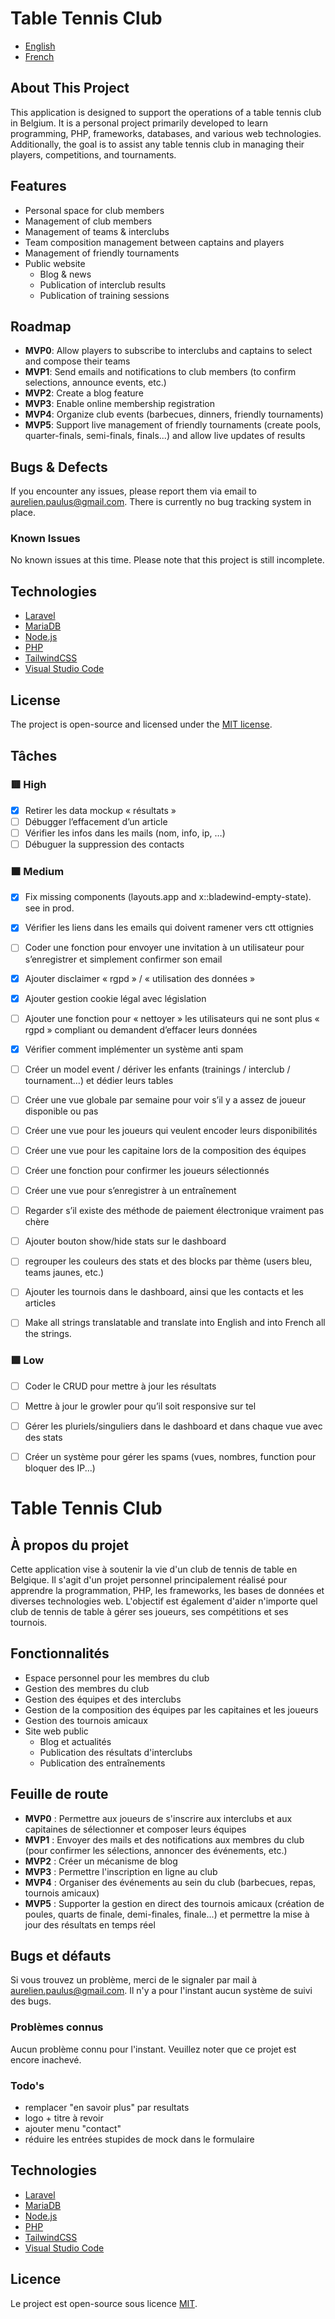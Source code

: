 # Table Tennis Club

- [English](#about-this-project)
- [French](#à-propos-du-projet)

## About This Project

This application is designed to support the operations of a table tennis club in Belgium. It is a personal project primarily developed to learn programming, PHP, frameworks, databases, and various web technologies. Additionally, the goal is to assist any table tennis club in managing their players, competitions, and tournaments.

## Features

- Personal space for club members
- Management of club members
- Management of teams & interclubs
- Team composition management between captains and players
- Management of friendly tournaments
- Public website
  - Blog & news
  - Publication of interclub results
  - Publication of training sessions

## Roadmap

- **MVP0**: Allow players to subscribe to interclubs and captains to select and compose their teams
- **MVP1**: Send emails and notifications to club members (to confirm selections, announce events, etc.)
- **MVP2**: Create a blog feature
- **MVP3**: Enable online membership registration
- **MVP4**: Organize club events (barbecues, dinners, friendly tournaments)
- **MVP5**: Support live management of friendly tournaments (create pools, quarter-finals, semi-finals, finals...) and allow live updates of results

## Bugs & Defects

If you encounter any issues, please report them via email to aurelien.paulus@gmail.com. There is currently no bug tracking system in place.

### Known Issues

No known issues at this time. Please note that this project is still incomplete.

## Technologies

- [Laravel](https://laravel.com/)
- [MariaDB](https://mariadb.org/)
- [Node.js](https://nodejs.org/)
- [PHP](https://www.php.net/)
- [TailwindCSS](https://tailwindcss.com/)
- [Visual Studio Code](https://code.visualstudio.com/)

## License

The project is open-source and licensed under the [MIT license](https://opensource.org/licenses/MIT).

## Tâches

### 🟥 High
- [x] Retirer les data mockup « résultats » 
- [ ] Débugger l’effacement d’un article 
- [ ] Vérifier les infos dans les mails (nom, info, ip, …) 
- [ ] Débuguer la suppression des contacts

### 🟧 Medium
- [x] Fix missing components (layouts.app and x::bladewind-empty-state). see in prod. 
- [x] Vérifier les liens dans les emails qui doivent ramener vers ctt ottignies 
- [ ] Coder une fonction pour envoyer une invitation à un utilisateur pour s’enregistrer et simplement confirmer son email 
- [x] Ajouter disclaimer « rgpd » / « utilisation des données » 
- [x] Ajouter gestion cookie légal avec législation 
- [ ] Ajouter une fonction pour « nettoyer » les utilisateurs qui ne sont plus « rgpd » compliant ou demandent d’effacer leurs données 
- [x] Vérifier comment implémenter un système anti spam 
- [ ] Créer un model event / dériver les enfants (trainings / interclub / tournament…) et dédier leurs tables 
- [ ] Créer une vue globale par semaine pour voir s’il y a assez de joueur disponible ou pas 
- [ ] Créer une vue pour les joueurs qui veulent encoder leurs disponibilités 
- [ ] Créer une vue pour les capitaine lors de la composition des équipes 
- [ ] Créer une fonction pour confirmer les joueurs sélectionnés 
- [ ] Créer une vue pour s’enregistrer à un entraînement 
- [ ] Regarder s’il existe des méthode de paiement électronique vraiment pas chère 
- [ ] Ajouter bouton show/hide stats sur le dashboard 
- [ ] regrouper les couleurs des stats et des blocks par thème (users bleu, teams jaunes, etc.) 
- [ ] Ajouter les tournois dans le dashboard, ainsi que les contacts et les articles 
- [ ] Make all strings translatable and translate into English and into French all the strings.


### 🟩 Low
- [ ] Coder le CRUD pour mettre à jour les résultats 
- [ ] Mettre à jour le growler pour qu’il soit responsive sur tel 
- [ ] Gérer les pluriels/singuliers dans le dashboard et dans chaque vue avec des stats 
- [ ] Créer un système pour gérer les spams (vues, nombres, function pour bloquer des IP...) 


# Table Tennis Club

## À propos du projet

Cette application vise à soutenir la vie d'un club de tennis de table en Belgique. Il s'agit d'un projet personnel principalement réalisé pour apprendre la programmation, PHP, les frameworks, les bases de données et diverses technologies web. L'objectif est également d'aider n'importe quel club de tennis de table à gérer ses joueurs, ses compétitions et ses tournois.

## Fonctionnalités

- Espace personnel pour les membres du club
- Gestion des membres du club
- Gestion des équipes et des interclubs
- Gestion de la composition des équipes par les capitaines et les joueurs
- Gestion des tournois amicaux
- Site web public
  - Blog et actualités
  - Publication des résultats d'interclubs
  - Publication des entraînements

## Feuille de route

- **MVP0** : Permettre aux joueurs de s'inscrire aux interclubs et aux capitaines de sélectionner et composer leurs équipes
- **MVP1** : Envoyer des mails et des notifications aux membres du club (pour confirmer les sélections, annoncer des événements, etc.)
- **MVP2** : Créer un mécanisme de blog
- **MVP3** : Permettre l'inscription en ligne au club
- **MVP4** : Organiser des événements au sein du club (barbecues, repas, tournois amicaux)
- **MVP5** : Supporter la gestion en direct des tournois amicaux (création de poules, quarts de finale, demi-finales, finale...) et permettre la mise à jour des résultats en temps réel

## Bugs et défauts

Si vous trouvez un problème, merci de le signaler par mail à aurelien.paulus@gmail.com. Il n'y a pour l'instant aucun système de suivi des bugs.

### Problèmes connus

Aucun problème connu pour l'instant. Veuillez noter que ce projet est encore inachevé.

### Todo's
- remplacer "en savoir plus" par resultats
- logo + titre à revoir
- ajouter menu "contact"
- réduire les entrées stupides de mock dans le formulaire

## Technologies

- [Laravel](https://laravel.com/)
- [MariaDB](https://mariadb.org/)
- [Node.js](https://nodejs.org/fr)
- [PHP](https://www.php.net/)
- [TailwindCSS](https://tailwindcss.com/)
- [Visual Studio Code](https://code.visualstudio.com/)

## Licence

Le project est open-source sous licence [MIT](https://opensource.org/licenses/MIT).
